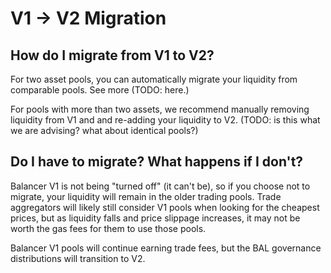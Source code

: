 # V1 -&gt; V2 Migration

## How do I migrate from V1 to V2?

For two asset pools, you can automatically migrate your liquidity from comparable pools. See more \(TODO: here.\)

For pools with more than two assets, we recommend manually removing liquidity from V1 and and re-adding your liquidity to V2. \(TODO: is this what we are advising? what about identical pools?\)

## Do I have to migrate? What happens if I don't?

Balancer V1 is not being "turned off" \(it can't be\), so if you choose not to migrate, your liquidity will remain in the older trading pools. Trade aggregators will likely still consider V1 pools when looking for the cheapest prices, but as liquidity falls and price slippage increases, it may not be worth the gas fees for them to use those pools.

Balancer V1 pools will continue earning trade fees, but the BAL governance distributions will transition to V2. 

